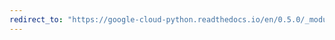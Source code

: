 ```yaml
---
redirect_to: "https://google-cloud-python.readthedocs.io/en/0.5.0/_modules/gcloud/storage/connection.html"
---
```

